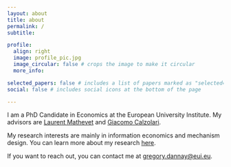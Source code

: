 ```yaml
---
layout: about
title: about
permalink: /
subtitle: 

profile:
  align: right
  image: profile_pic.jpg
  image_circular: false # crops the image to make it circular
  more_info: 

selected_papers: false # includes a list of papers marked as "selected={true}"
social: false # includes social icons at the bottom of the page

---
```


I am a PhD Candidate in Economics at the European University Institute. My advisors are [Laurent Mathevet](https://efs.btq.mybluehost.me/) and [Giacomo Calzolari](https://sites.google.com/view/giacomo-calzolari).

My research interests are mainly in information economics and mechanism design. You can learn more about my research [here](/research).

If you want to reach out, you can contact me at gregory.dannay@eui.eu.
